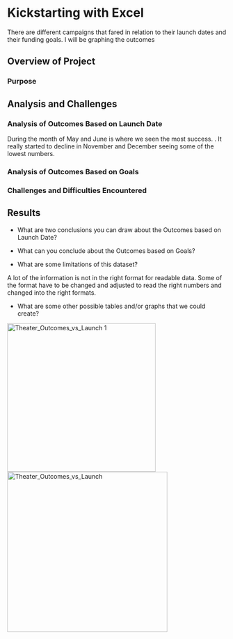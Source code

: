  # Kickstarting with Excel
 There are different campaigns that  fared in relation to their launch dates and their funding goals. I will be graphing the outcomes
## Overview of Project

### Purpose

## Analysis and Challenges

### Analysis of Outcomes Based on Launch Date
During the month of May and June is where we seen the most success. .  It really started to decline in November and December seeing some of the lowest numbers. 
### Analysis of Outcomes Based on Goals

### Challenges and Difficulties Encountered

## Results

- What are two conclusions you can draw about the Outcomes based on Launch Date?

- What can you conclude about the Outcomes based on Goals?

- What are some limitations of this dataset?

A lot of the information is not in the right format for readable data. Some of the format have to be changed and adjusted to read the right numbers and changed into the right formats.  
- What are some other possible tables and/or graphs that we could create?


<img width="341" alt="Theater_Outcomes_vs_Launch 1" src="https://user-images.githubusercontent.com/109318020/186756565-61fa261e-925e-4e51-b057-0e59388e144c.png">
<img width="368" alt="Theater_Outcomes_vs_Launch" src="https://user-images.githubusercontent.com/109318020/186757148-ae554c90-1239-453e-8c3e-34db7724f385.png">
